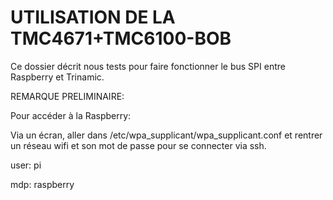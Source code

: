 # UTILISATION DE LA TMC4671+TMC6100-BOB

Ce dossier décrit nous tests pour faire fonctionner le bus SPI entre Raspberry et Trinamic.

REMARQUE PRELIMINAIRE:

Pour accéder à la Raspberry:

Via un écran, aller dans /etc/wpa_supplicant/wpa_supplicant.conf et rentrer un réseau wifi et son mot de passe pour se connecter via ssh. 

user: pi

mdp: raspberry




